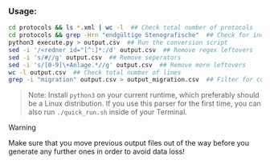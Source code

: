### Usage:

```bash
cd protocols && ls *.xml | wc -l  ## Check total number of protocols
cd protocols && grep -Hrn "endgültige Stenografische"  ## Check for incomplete protocols
python3 execute.py > output.csv  ## Run the conversion script
sed -i '/<redner id="[^:]*:/d' output.csv  ## Remove regex leftovers
sed -i 's/#//g' output.csv  ## Remove seperators
sed -i 's/[0-9]\+Anlage.*//g' output.csv  ## Remove more leftovers
wc -l output.csv  ## Check total number of lines
grep -i "migration" output.csv > output_migration.csv  ## Filter for context, e.g. "migration"
```

> Note: Install `python3` on your current runtime, which preferably should be a Linux distribution. If you use this parser for the first time, you can also run `./quick_run.sh` inside of your Terminal.

> [!WARNING]
> Make sure that you move previous output files out of the way before you generate any further ones in order to avoid data loss!
